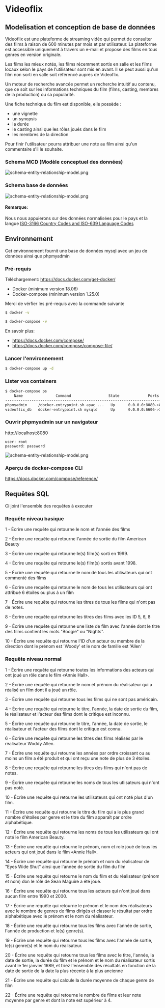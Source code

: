 # Videoflix

##  Modelisation et conception de base de données

Videoflix est une plateforme de streaming vidéo qui permet de consulter des films à raison de 600 minutes par mois et par utilisateur.
La plateforme est accessible uniquement à travers un e-mail et propose des films en tous genres en version originale.

Les films les mieux notés, les films récemment sortis en salle et les films locaux selon le pays de l'utilisateur sont mis en avant. 
Il se peut aussi qu'un film non sorti en salle soit référencé auprès de Videoflix.

Un moteur de recherche avancée permet un recherche intuitif au contenu, que ce soit sur les informations techniques du film (films, casting, membres de la production) ou sa popularité.

Une fiche technique du film est disponible, elle possède :
* une vignette
* un synopsis
* la durée
* le casting ainsi que les rôles joués dans le film
* les membres de la direction

Pour finir l'utilisateur pourra attribuer une note au film ainsi qu'un commentaire s'il le souhaite.

### Schema MCD (Modèle conceptuel des données)
![schema-entity-relationship-model.png](schema-entity-relationship-model.png)

### Schema base de données 
![schema-entity-relationship-model.png](schema-database.png)

#### Remarque: 
Nous nous appuierons sur des données normalisées pour le pays et la langue 
[ISO-3166 Country Codes and ISO-639 Language Codes](https://docs.oracle.com/cd/E13214_01/wli/docs92/xref/xqisocodes.html)


## Environnement

Cet environnement fournit une base de données mysql avec un jeu de données ainsi que phpmyadmin

### Pré-requis

Téléchargement: https://docs.docker.com/get-docker/

* Docker (minimum version 18.06)
* Docker-compose (minimum version 1.25.0)

Merci de vérfier les pré-requis avec la commande suivante

```bash
$ docker -v
``` 

```bash
$ docker-compose -v
``` 
En savoir plus:
* https://docs.docker.com/compose/
* https://docs.docker.com/compose/compose-file/


### Lancer l'environnement

```bash
$ docker-compose up -d
```

### Lister vos containers

```bash
$ docker-compose ps
    Name               Command                 State             Ports
---------------------------------------------------------------------------------------------
phpmyadmin     /docker-entrypoint.sh apac ...   Up      0.0.0.0:8080->80/tcp
videoflix_db   docker-entrypoint.sh mysqld      Up      0.0.0.0:6606->3306/tcp, 33060/tcp
```

### Ouvrir phpmyadmin sur un navigateur
http://localhost:8080

```
user: root
password: password
``` 

![schema-entity-relationship-model.png](phpmyadmin.png)

### Aperçu de docker-compose CLI
https://docs.docker.com/compose/reference/


## Requêtes SQL
Ci joint l'ensemble des requêtes à executer

### Requête niveau basique

1 - Écrire une requête qui retourne le nom et l'année des films

2 - Écrire une requête qui retourne l'année de sortie du film American Beauty

3 - Écrire une requête qui retourne le(s) film(s) sorti en 1999.

4 - Écrire une requête qui retourne le(s) film(s) sortis avant 1998.

5 - Écrire une requête qui retourne le nom de tous les utilisateurs qui ont commenté des films

6 - Écrire une requête qui retourne le nom de tous les utilisateurs qui ont attribué 6 étoiles ou plus à un film

7 - Écrire une requête qui retourne les titres de tous les films qui n'ont pas de notes.

8 - Écrire une requête qui retourne les titres des films avec les ID 5, 6, 8

9 - Écrire une requête qui retourne une liste de film avec l'année dont le titre des films contient les mots "Boogie" ou "Nights".

10 - Écrire une requête qui retourne l'ID d'un acteur ou membre de la direction dont le prénom est 'Woody' et le nom de famille est 'Allen'

### Requête niveau normal

1 - Écrire une requête qui retourne toutes les informations des acteurs qui ont joué un rôle dans le film «Annie Hall».

2 - Écrire une requête qui retourne le nom et prénom du réalisateur qui a réalisé un film dont il a joué un rôle.

3 - Écrire une requête qui retourne tous les films qui ne sont pas américain.

4 - Écrire une requête qui retourne le titre, l'année, la date de sortie du film, le réalisateur et l'acteur des films dont le critique est inconnu.

5 - Écrire une requête qui retourne le titre, l'année, la date de sortie, le réalisateur et l'acteur des films dont le critique est connu.

6 - Écrire une requête qui retourne les titres des films réalisés par le réalisateur Woddy Allen.

7 - Écrire une requête qui retourne les années par ordre croissant ou au moins un film a été produit et qui ont reçu une note de plus de 3 étoiles.

8 - Écrire une requête qui retourne les titres des films qui n'ont pas de notes.

9 - Écrire une requête qui retourne les noms de tous les utlisateurs qui n'ont pas noté.

10 - Écrire une requête qui retourne les utilisateurs qui ont noté plus d'un film.

11 - Écrire une requête qui retourne le titre du film qui a le plus grand nombre d'étoiles par genre et le titre du film apparaît par ordre alphabétique.

12 - Écrire une requête qui retourne les noms de tous les utilisateurs qui ont noté le film American Beauty.

13 - Écrire une requête qui retourne le prénom, nom et role joué de tous les acteurs qui ont joué dans le film «Annie Hall».

14 - Écrire une requête qui retourne le prénom et nom du réalisateur de "Eyes Wide Shut" ainsi que l'année de sortie du film du film

15 - Écrire une requête qui retourne le nom du film et du réalisateur (prénom et nom) don le rôle de Sean Maguire a été joué.

16 - Écrire une requête qui retourne tous les acteurs qui n'ont joué dans aucun film entre 1990 et 2000.

17 - Écrire une requête qui retourne le prénom et le nom des réalisateurs avec le nombre de genres de films dirigés et classer le résultat par ordre alphabétique avec le prénom et le nom du réalisateur.

18 - Écrire une requête qui retourne tous les films avec l'année de sortie, l'année de production et le(s) genre(s).

19 - Écrire une requête qui retourne tous les films avec l'année de sortie, le(s) genre(s) et le nom du réalisateur.

20 - Écrire une requête qui retourne tous les films avec le titre, l'année, la date de sortie, la durée du film et le prénom et le nom du réalisateur sortis avant le 1er janvier 1989, et triez l'ensemble des résultats en fonction de la date de sortie de la date la plus récente à la plus ancienne

21 - Écrire une requête qui calcule la durée moyenne de chaque genre de film

22 - Écrire une requête qui retourne le nombre de films et leur note moyenne par genre et dont la note est supérieur à 4.


